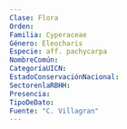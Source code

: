 ```yaml
---
Clase: Flora
Orden: 
Familia: Cyperaceae
Género: Eleocharis
Especie: aff. pachycarpa
NombreComún: 
CategoríaUICN: 
EstadoConservaciónNacional: 
SectorenlaRBHH: 
Presencia: 
TipoDeDato: 
Fuente: "C. Villagran"
---
```

